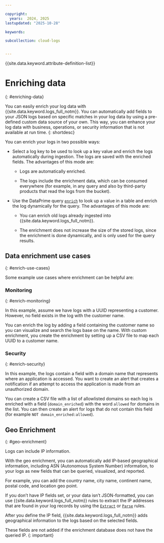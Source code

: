 ```yaml
---

copyright:
  years:  2024, 2025
lastupdated: "2025-10-28"

keywords:

subcollection: cloud-logs


---
```


{{site.data.keyword.attribute-definition-list}}


# Enriching data
{: #enriching-data}

You can easily enrich your log data with {{site.data.keyword.logs_full_notm}}. You can automatically add fields to your JSON logs based on specific matches in your log data by using a pre-defined custom data source of your own. This way, you can enhance your log data with business, operations, or security information that is not available at run time.
{: shortdesc}

You can enrich your logs in two possible ways:

* Select a log key to be used to look up a key value and enrich the logs automatically during ingestion. The logs are saved with the enriched fields. The advantages of this mode are:

   * Logs are automatically enriched.

   * The logs include the enrichment data, which can be consumed everywhere (for example, in any query and also by third-party products that read the logs from the bucket).

* Use the DataPrime query [`enrich`](/docs/cloud-logs?topic=cloud-logs-dataprime-ref-operators#enrich) to look up a value in a table and enrich the log dynamically for the query. The advantages of this mode are:

   * You can enrich old logs already ingested into {{site.data.keyword.logs_full_notm}}.

   * The enrichment does not increase the size of the stored logs, since the enrichment is done dynamically, and is only used for the query results.

## Data enrichment use cases
{: #enrich-use-cases}

Some example use cases where enrichment can be helpful are:

### Monitoring
{: #enrich-monitoring}

In this example, assume we have logs with a UUID representing a customer. However, no field exists in the log with the customer name.

You can enrich the log by adding a field containing the customer name so you can visualize and search the logs base on the name. With custom enrichment, you create the enrichment by setting up a CSV file to map each UUID to a customer name.

### Security
{: #enrich-security}

In this example, the logs contain a field with a domain name that represents where an application is accessed. You want to create an alert that creates a notification if an attempt to access the application is made from an unauthorized domain.

You can create a CSV file with a list of allowlisted domains so each log is enriched with a field (`domain_enriched`) with the word `allowed` for domains in the list. You can then create an alert for logs that do not contain this field (for example `NOT domain_enriched:allowed`).


## Geo Enrichment
{: #geo-enrichment}

Logs can include IP information.

With the geo enrichment, you can automatically add IP-based geographical information, including ASN (Autonomous System Number) information, to your logs as new fields that can be queried, visualized, and reported.

For example, you can add the country name, city name, continent name, postal code, and location geo point.

If you don’t have IP fields set, or your data isn’t JSON-formatted, you can use {{site.data.keyword.logs_full_notm}} rules to extract the IP addresses that are found in your log records by using the [`Extract`](/docs/cloud-logs?topic=cloud-logs-parse-extract-rule&interface=ui#parse-extract-3-ui) or [`Parse`](/docs/cloud-logs?topic=cloud-logs-parse-rule&interface=ui#parse-rule-3-ui) rules.

After you define the IP field, {{site.data.keyword.logs_full_notm}} adds geographical information to the logs based on the selected fields.

These fields are not added if the enrichment database does not have the queried IP.
{: important}
